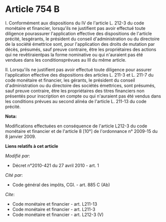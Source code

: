 # Article 754 B

I. Conformément aux dispositions du IV de l'article L. 212-3 du code monétaire et financier, lorsqu'ils ne justifient pas
avoir effectué toute diligence pourassurer l'application effective des dispositions de l'article précité, lesgérants, le
président du conseil d'administration ou du directoire de la société émettrice sont, pour l'application des droits de
mutation par décès, présumés, sauf preuve contraire, être les propriétaires des actions qui ne revêtiraientpas la forme
nominative ou qui n'auraient pas été vendues dans les conditionsprévues au III du même article. 

II. Lorsqu'ils ne justifient pas avoir effectué toute diligence pour assurer l'application effective des dispositions des
articles L. 211-3 et L. 211-7 du code monétaire et financier, les gérants, le président du conseil d'administration ou du
directoire des sociétés émettrices, sont présumés, sauf preuve contraire, être les propriétaires des titres financiers non
présentés pour inscription en compte ou qui n'auraient pas été vendus dans les conditions prévues au second alinéa de
l'article L. 211-13 du code précité.

**Nota:**

Modifications effectuées en conséquence de l'article L212-3 du code monétaire et financier et de l'article 8 [10°] de
l'ordonnance n° 2009-15 du 8 janvier 2009.

**Liens relatifs à cet article**

_Modifié par_:

  - Décret n°2010-421  du 27 avril 2010 - art. 1

_Cité par_:

  - Code général des impôts, CGI. - art. 885 C (Ab)

_Cite_:

  - Code monétaire et financier - art. L211-13
  - Code monétaire et financier - art. L211-3
  - Code monétaire et financier - art. L212-3 (V)
